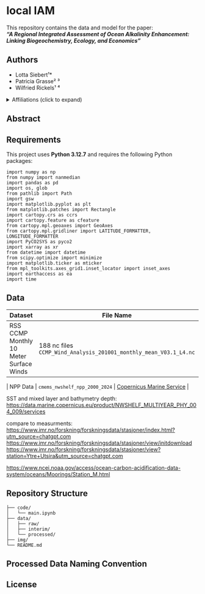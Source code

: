 # local IAM 

This repository contains the data and model for the paper:  
**_“A Regional Integrated Assessment of Ocean Alkalinity Enhancement: Linking Biogeochemistry, Ecology, and Economics”_** 
<!-- The paper is published in [journal] and is available [here](link). -->

## Authors

- Lotta Siebert¹\*  
- Patricia Grasse² ³
- Wilfried Rickels¹ ⁴  

<details>
<summary>Affiliations (click to expand)</summary>

- **\*** Corresponding author: [lotta.siebert@ifw-kiel.de](mailto:lotta.siebert@ifw-kiel.de)  
- ¹ Global Commons and Climate Policy, Kiel Institute for the World Economy, Germany  
- ² German Centre for Integrative Biodiversity Research (iDiv), Leipzig, Germany  
- ³ GEOMAR Helmholtz Centre for Ocean Research Kiel, Kiel, Germany  
- ⁴ Department of Economics, Kiel University, Germany  

</details>


## Abstract


## Requirements

This project uses **Python 3.12.7** and requires the following Python packages:


```
import numpy as np
from numpy import nanmedian
import pandas as pd
import os, glob
from pathlib import Path
import gsw
import matplotlib.pyplot as plt
from matplotlib.patches import Rectangle
import cartopy.crs as ccrs
import cartopy.feature as cfeature
from cartopy.mpl.geoaxes import GeoAxes
from cartopy.mpl.gridliner import LATITUDE_FORMATTER, LONGITUDE_FORMATTER
import PyCO2SYS as pyco2
import xarray as xr
from datetime import datetime
from scipy.optimize import minimize
import matplotlib.ticker as mticker
from mpl_toolkits.axes_grid1.inset_locator import inset_axes
import earthaccess as ea
import time

```


## Data


| Dataset | File Name | Source |
|---------|-----------|--------|
| RSS CCMP Monthly 10 Meter Surface Winds | 188 nc files `CCMP_Wind_Analysis_201001_monthly_mean_V03.1_L4.nc` | [EarthData](https://podaac.jpl.nasa.gov/dataset/CCMP_WINDS_10MMONTHLY_L4_V3.1) |

| NPP Data | `cmems_nwshelf_npp_2000_2024` | [Copernicus Marine Service](https://data.marine.copernicus.eu/product/NWSHELF_MULTIYEAR_BGC_004_011/services) | 

SST and mixed layer  and bathymetry depth: https://data.marine.copernicus.eu/product/NWSHELF_MULTIYEAR_PHY_004_009/services

compare to measurments: https://www.imr.no/forskning/forskningsdata/stasjoner/index.html?utm_source=chatgpt.com
https://www.imr.no/forskning/forskningsdata/stasjoner/view/initdownload
https://www.imr.no/forskning/forskningsdata/stasjoner/view?station=Ytre+Utsira&utm_source=chatgpt.com


https://www.ncei.noaa.gov/access/ocean-carbon-acidification-data-system/oceans/Moorings/Station_M.html

## Repository Structure

```
├── code/                         
│   └── main.ipynb          
├── data/                 
│   ├── raw/
│   ├── interim/
│   └── processed/
├── img/    
└── README.md
```
## Processed Data Naming Convention


  
## License

<!-- This project is licensed under the MIT License - see the [LICENSE.md](LICENSE.md) file for details. -->

